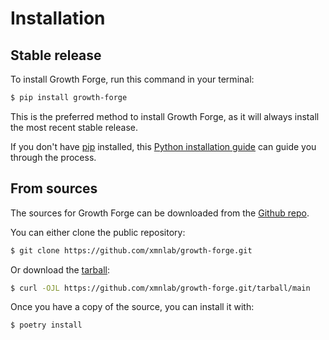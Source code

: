 # Installation

## Stable release

To install Growth Forge, run this command in your terminal:

```bash
$ pip install growth-forge
```

This is the preferred method to install Growth Forge, as it will always install
the most recent stable release.

If you don't have [pip](https://pip.pypa.io) installed, this
[Python installation guide](http://docs.python-guide.org/en/latest/starting/installation/)
can guide you through the process.

## From sources

The sources for Growth Forge can be downloaded from the
[Github repo](https://github.com/xmnlab/growth-forge.git).

You can either clone the public repository:

```bash
$ git clone https://github.com/xmnlab/growth-forge.git
```

Or download the
[tarball](https://github.com/xmnlab/growth-forge.git/tarball/main):

```bash
$ curl -OJL https://github.com/xmnlab/growth-forge.git/tarball/main
```

Once you have a copy of the source, you can install it with:

```bash
$ poetry install
```
